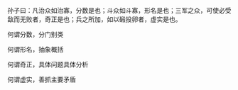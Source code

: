 孙子曰：凡治众如治寡，分数是也；斗众如斗寡，形名是也；三军之众，可使必受敌而无败者，奇正是也；兵之所加，如以碫投卵者，虚实是也。

何谓分数，分门别类

何谓形名，抽象概括

何谓奇正，具体问题具体分析

何谓虚实，善抓主要矛盾
